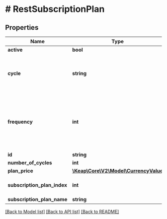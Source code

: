 # # RestSubscriptionPlan

## Properties

Name | Type | Description | Notes
------------ | ------------- | ------------- | -------------
**active** | **bool** |  | [optional]
**cycle** | **string** | The interval at which the customer is charged for the subscription. | [optional]
**frequency** | **int** | Interval at which a customer receives a product or service as part of a subscription plan. | [optional]
**id** | **string** |  | [optional]
**number_of_cycles** | **int** |  | [optional]
**plan_price** | [**\Keap\Core\V2\Model\CurrencyValue**](CurrencyValue.md) |  | [optional]
**subscription_plan_index** | **int** | Subscription plan identifier. | [optional]
**subscription_plan_name** | **string** |  | [optional]

[[Back to Model list]](../../README.md#models) [[Back to API list]](../../README.md#endpoints) [[Back to README]](../../README.md)

